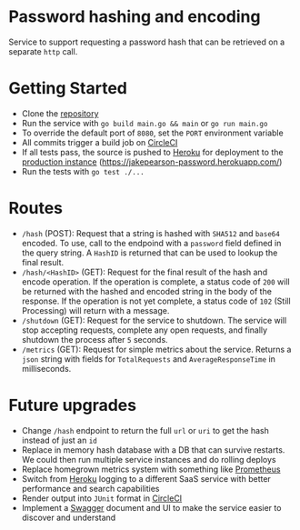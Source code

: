 # Password hashing and encoding

Service to support requesting a password hash that can be retrieved on a separate `http` call.

# Getting Started

* Clone the [repository](https://github.com/jakepearson/jcpassword)
* Run the service with `go build main.go && main` or `go run main.go`
* To override the default port of `8080`, set the `PORT` environment variable
* All commits trigger a build job on [CircleCI](https://circleci.com/gh/jakepearson/jcpassword)
* If all tests pass, the source is pushed to [Heroku](https://dashboard.heroku.com/apps/jakepearson-password) for deployment to the [production instance](https://jakepearson-password.herokuapp.com/) (https://jakepearson-password.herokuapp.com/)
* Run the tests with `go test ./...`

# Routes

* `/hash` (POST): Request that a string is hashed with `SHA512` and `base64` encoded. To use, call to the endpoind with a `password` field defined in the query string. A `HashID` is returned that can be used to lookup the final result.
* `/hash/<HashID>` (GET): Request for the final result of the hash and encode operation. If the operation is complete, a status code of `200` will be returned with the hashed and encoded string in the body of the response. If the operation is not yet complete, a status code of `102` (Still Processing) will return with a message.
* `/shutdown` (GET): Request for the service to shutdown. The service will stop accepting requests, complete any open requests, and finally shutdown the process after `5` seconds.
* `/metrics` (GET): Request for simple metrics about the service. Returns a `json` string with fields for `TotalRequests` and `AverageResponseTime` in milliseconds.

# Future upgrades

* Change `/hash` endpoint to return the full `url` or `uri` to get the hash instead of just an `id`
* Replace in memory hash database with a DB that can survive restarts. We could then run multiple service instances and do rolling deploys
* Replace homegrown metrics system with something like [Prometheus](https://github.com/prometheus/prometheus)
* Switch from [Heroku](https://www.heroku.com/) logging to a different SaaS service with better performance and search capabilities
* Render output into `JUnit` format in [CircleCI](https://circleci.com/gh/jakepearson/jcpassword)
* Implement a [Swagger](https://swagger.io/) document and UI to make the service easier to discover and understand